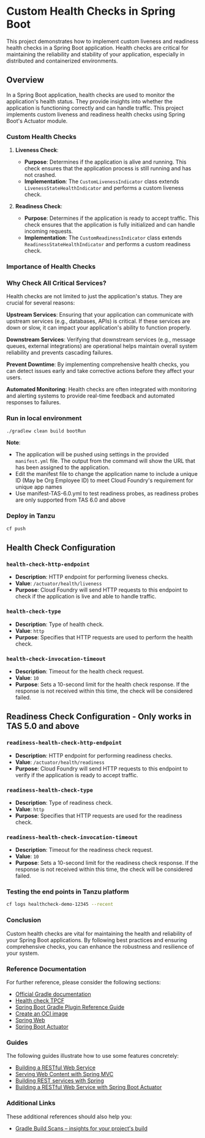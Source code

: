 # Custom Health Checks in Spring Boot

This project demonstrates how to implement custom liveness and readiness health checks in a Spring Boot application. Health checks are critical for maintaining the reliability and stability of your application, especially in distributed and containerized environments.

## Overview

In a Spring Boot application, health checks are used to monitor the application's health status. They provide insights into whether the application is functioning correctly and can handle traffic. This project implements custom liveness and readiness health checks using Spring Boot's Actuator module.

### Custom Health Checks

1. **Liveness Check**:
    - **Purpose**: Determines if the application is alive and running. This check ensures that the application process is still running and has not crashed.
    - **Implementation**: The `CustomLivenessIndicator` class extends `LivenessStateHealthIndicator` and performs a custom liveness check.

2. **Readiness Check**:
    - **Purpose**: Determines if the application is ready to accept traffic. This check ensures that the application is fully initialized and can handle incoming requests.
    - **Implementation**: The `CustomReadinessIndicator` class extends `ReadinessStateHealthIndicator` and performs a custom readiness check.

### Importance of Health Checks

### Why Check All Critical Services?

Health checks are not limited to just the application's status. They are crucial for several reasons:

**Upstream Services**: Ensuring that your application can communicate with upstream services (e.g., databases, APIs) is critical. If these services are down or slow, it can impact your application's ability to function properly.

**Downstream Services**: Verifying that downstream services (e.g., message queues, external integrations) are operational helps maintain overall system reliability and prevents cascading failures.

**Prevent Downtime**: By implementing comprehensive health checks, you can detect issues early and take corrective actions before they affect your users.

**Automated Monitoring**: Health checks are often integrated with monitoring and alerting systems to provide real-time feedback and automated responses to failures.


### Run in local environment

```bash
./gradlew clean build bootRun
```


**Note**:

- The application will be pushed using settings in the provided `manifest.yml` file. The output from the command will show the URL that has been assigned to the application.
- Edit the manifest file to change the application name to include a unique ID (May be Org Employee ID) to meet Cloud Foundry's requirement for unique app names
- Use manifest-TAS-6.0.yml to test readiness probes, as readiness probes are only supported from TAS 6.0 and above

### Deploy in Tanzu

```bash
cf push
```

## Health Check Configuration

### `health-check-http-endpoint`

- **Description**: HTTP endpoint for performing liveness checks.
- **Value**: `/actuator/health/liveness`
- **Purpose**: Cloud Foundry will send HTTP requests to this endpoint to check if the application is live and able to handle traffic.

### `health-check-type`

- **Description**: Type of health check.
- **Value**: `http`
- **Purpose**: Specifies that HTTP requests are used to perform the health check.

### `health-check-invocation-timeout`

- **Description**: Timeout for the health check request.
- **Value**: `10`
- **Purpose**: Sets a 10-second limit for the health check response. If the response is not received within this time, the check will be considered failed.

## Readiness Check Configuration - Only works in TAS 5.0 and above
 
### `readiness-health-check-http-endpoint`

- **Description**: HTTP endpoint for performing readiness checks.
- **Value**: `/actuator/health/readiness`
- **Purpose**: Cloud Foundry will send HTTP requests to this endpoint to verify if the application is ready to accept traffic.

### `readiness-health-check-type`

- **Description**: Type of readiness check.
- **Value**: `http`
- **Purpose**: Specifies that HTTP requests are used for the readiness check.

### `readiness-health-check-invocation-timeout`

- **Description**: Timeout for the readiness check request.
- **Value**: `10`
- **Purpose**: Sets a 10-second limit for the readiness check response. If the response is not received within this time, the check will be considered failed.

### Testing the end points in Tanzu platform
```bash
cf logs healthcheck-demo-12345 --recent
```

### Conclusion
Custom health checks are vital for maintaining the health and reliability of your Spring Boot applications. By following best practices and ensuring comprehensive checks, you can enhance the robustness and resilience of your system.

### Reference Documentation
For further reference, please consider the following sections:

* [Official Gradle documentation](https://docs.gradle.org)
* [Health check TPCF](https://docs.vmware.com/en/VMware-Tanzu-Application-Service/6.0/tas-for-vms/deploy-apps-healthchecks.html)
* [Spring Boot Gradle Plugin Reference Guide](https://docs.spring.io/spring-boot/docs/3.3.2/gradle-plugin/reference/html/)
* [Create an OCI image](https://docs.spring.io/spring-boot/docs/3.3.2/gradle-plugin/reference/html/#build-image)
* [Spring Web](https://docs.spring.io/spring-boot/docs/3.3.2/reference/htmlsingle/index.html#web)
* [Spring Boot Actuator](https://docs.spring.io/spring-boot/docs/3.3.2/reference/htmlsingle/index.html#actuator)

### Guides
The following guides illustrate how to use some features concretely:

* [Building a RESTful Web Service](https://spring.io/guides/gs/rest-service/)
* [Serving Web Content with Spring MVC](https://spring.io/guides/gs/serving-web-content/)
* [Building REST services with Spring](https://spring.io/guides/tutorials/rest/)
* [Building a RESTful Web Service with Spring Boot Actuator](https://spring.io/guides/gs/actuator-service/)

### Additional Links
These additional references should also help you:

* [Gradle Build Scans – insights for your project's build](https://scans.gradle.com#gradle)

